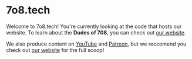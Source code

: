 # 7o8.tech

Welcome to 7o8.tech! You're currently looking at the code that hosts our website. To learn about the **Dudes of 708**, you can check out [our website](https://7o8.tech).

We also produce content on [YouTube](https://www.youtube.com/channel/UCdbqUWT3_0WgybqNuCX9uJA) and [Patreon](https://patreon.com/dudesof708), but we reccomend you check out [our website](https://708.tech) for the full scoop!
